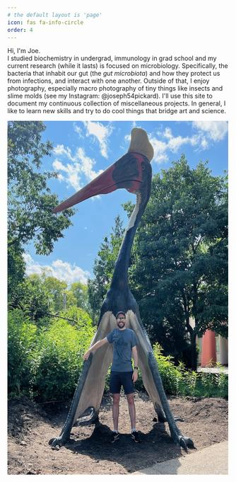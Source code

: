 ```yaml
---
# the default layout is 'page'
icon: fas fa-info-circle
order: 4
---
```



Hi, I'm Joe.  
I studied biochemistry in undergrad, immunology in grad school and my current research (while it lasts) is focused on microbiology. Specifically, the bacteria that inhabit our gut (the *gut microbiota*) and how they protect us from infections, and interact with one another. Outside of that, I enjoy photography, especially macro photography of tiny things like insects and slime molds (see my Instagram: @joseph54pickard). I'll use this site to document my continuous collection of miscellaneous projects. In general, I like to learn new skills and try to do cool things that bridge art and science.

<img src="/myfiles/IMG_8888.jpeg" width="500" height="800">